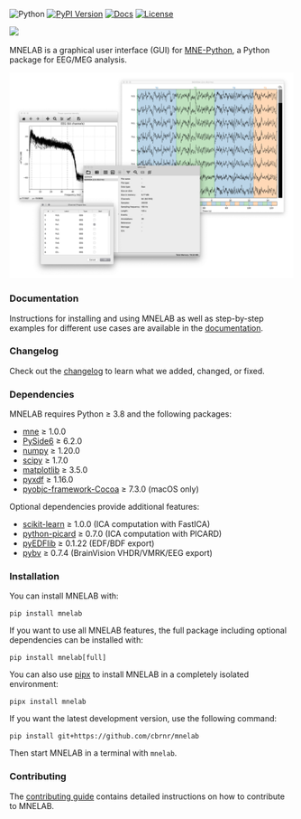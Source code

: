 ![Python](https://img.shields.io/pypi/pyversions/mnelab.svg?logo=python)
[![PyPI Version](https://img.shields.io/pypi/v/mnelab)](https://pypi.org/project/mnelab/)
[![Docs](https://readthedocs.org/projects/mnelab/badge/?version=latest)](https://mnelab.readthedocs.io/)
[![License](https://img.shields.io/github/license/cbrnr/mnelab)](LICENSE)

![](https://raw.githubusercontent.com/cbrnr/mnelab/main/mnelab/images/mnelab_logo.png)

MNELAB is a graphical user interface (GUI) for [MNE-Python](https://mne.tools/stable/index.html), a Python package for EEG/MEG analysis.

![](https://raw.githubusercontent.com/cbrnr/mnelab/main/mnelab.png)

### Documentation
Instructions for installing and using MNELAB as well as step-by-step examples for different use cases are available in the [documentation](https://mnelab.readthedocs.io/).

### Changelog
Check out the [changelog](https://github.com/cbrnr/mnelab/blob/main/CHANGELOG.md) to learn what we added, changed, or fixed.

### Dependencies
MNELAB requires Python ≥ 3.8 and the following packages:
- [mne](https://mne.tools/stable/index.html) ≥ 1.0.0
- [PySide6](https://www.qt.io/qt-for-python) ≥ 6.2.0
- [numpy](http://www.numpy.org/) ≥ 1.20.0
- [scipy](https://scipy.org/) ≥ 1.7.0
- [matplotlib](https://matplotlib.org/) ≥ 3.5.0
- [pyxdf](https://github.com/xdf-modules/xdf-Python) ≥ 1.16.0
- [pyobjc-framework-Cocoa](https://pyobjc.readthedocs.io/en/latest/) ≥ 7.3.0 (macOS only)

Optional dependencies provide additional features:
- [scikit-learn](https://scikit-learn.org/stable/) ≥ 1.0.0 (ICA computation with FastICA)
- [python-picard](https://pierreablin.github.io/picard/) ≥ 0.7.0 (ICA computation with PICARD)
- [pyEDFlib](https://pyedflib.readthedocs.io/en/latest/) ≥ 0.1.22 (EDF/BDF export)
- [pybv](https://pybv.readthedocs.io/en/stable/) ≥ 0.7.4 (BrainVision VHDR/VMRK/EEG export)

### Installation
You can install MNELAB with:

```
pip install mnelab
```

If you want to use all MNELAB features, the full package including optional dependencies can be installed with:

```
pip install mnelab[full]
```

You can also use [pipx](https://pypa.github.io/pipx/) to install MNELAB in a completely isolated environment:

```
pipx install mnelab
```

If you want the latest development version, use the following command:

```
pip install git+https://github.com/cbrnr/mnelab
```

Then start MNELAB in a terminal with `mnelab`.

### Contributing
The [contributing guide](https://github.com/cbrnr/mnelab/blob/main/CONTRIBUTING.md) contains detailed instructions on how to contribute to MNELAB.
